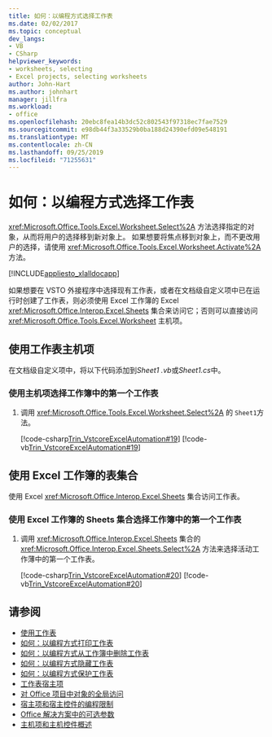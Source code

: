 ```yaml
---
title: 如何：以编程方式选择工作表
ms.date: 02/02/2017
ms.topic: conceptual
dev_langs:
- VB
- CSharp
helpviewer_keywords:
- worksheets, selecting
- Excel projects, selecting worksheets
author: John-Hart
ms.author: johnhart
manager: jillfra
ms.workload:
- office
ms.openlocfilehash: 20ebc8fea14b3dc52c802543f97318ec7fae7529
ms.sourcegitcommit: e98db44f3a33529b0ba188d24390efd09e548191
ms.translationtype: MT
ms.contentlocale: zh-CN
ms.lasthandoff: 09/25/2019
ms.locfileid: "71255631"
---
```

# <a name="how-to-programmatically-select-worksheets"></a>如何：以编程方式选择工作表
  <xref:Microsoft.Office.Tools.Excel.Worksheet.Select%2A> 方法选择指定的对象，从而将用户的选择移到新对象上。 如果想要将焦点移到对象上，而不更改用户的选择，请使用 <xref:Microsoft.Office.Tools.Excel.Worksheet.Activate%2A> 方法。

 [!INCLUDE[appliesto_xlalldocapp](../vsto/includes/appliesto-xlalldocapp-md.md)]

 如果想要在 VSTO 外接程序中选择现有工作表，或者在文档级自定义项中已在运行时创建了工作表，则必须使用 Excel 工作簿的 Excel <xref:Microsoft.Office.Interop.Excel.Sheets> 集合来访问它；否则可以直接访问 <xref:Microsoft.Office.Tools.Excel.Worksheet> 主机项。

## <a name="use-the-worksheet-host-item"></a>使用工作表主机项
 在文档级自定义项中，将以下代码添加到*Sheet1 .vb*或*Sheet1.cs*中。

### <a name="to-select-the-first-worksheet-in-a-workbook-using-a-host-item"></a>使用主机项选择工作簿中的第一个工作表

1. 调用 <xref:Microsoft.Office.Tools.Excel.Worksheet.Select%2A> 的 `Sheet1`方法。

     [!code-csharp[Trin_VstcoreExcelAutomation#19](../vsto/codesnippet/CSharp/Trin_VstcoreExcelAutomationCS/Sheet1.cs#19)]
     [!code-vb[Trin_VstcoreExcelAutomation#19](../vsto/codesnippet/VisualBasic/Trin_VstcoreExcelAutomation/Sheet1.vb#19)]

## <a name="use-the-sheets-collection-of-the-excel-workbook"></a>使用 Excel 工作簿的表集合
 使用 Excel <xref:Microsoft.Office.Interop.Excel.Sheets> 集合访问工作表。

### <a name="to-select-the-first-worksheet-in-a-workbook-using-the-sheets-collection-of-the-excel-workbook"></a>使用 Excel 工作簿的 Sheets 集合选择工作簿中的第一个工作表

1. 调用 <xref:Microsoft.Office.Interop.Excel.Sheets> 集合的 <xref:Microsoft.Office.Interop.Excel.Sheets.Select%2A> 方法来选择活动工作薄中的第一个工作表。

     [!code-csharp[Trin_VstcoreExcelAutomation#20](../vsto/codesnippet/CSharp/Trin_VstcoreExcelAutomationCS/Sheet1.cs#20)]
     [!code-vb[Trin_VstcoreExcelAutomation#20](../vsto/codesnippet/VisualBasic/Trin_VstcoreExcelAutomation/Sheet1.vb#20)]

## <a name="see-also"></a>请参阅
- [使用工作表](../vsto/working-with-worksheets.md)
- [如何：以编程方式打印工作表](../vsto/how-to-programmatically-print-worksheets.md)
- [如何：以编程方式从工作簿中删除工作表](../vsto/how-to-programmatically-delete-worksheets-from-workbooks.md)
- [如何：以编程方式隐藏工作表](../vsto/how-to-programmatically-hide-worksheets.md)
- [如何：以编程方式保护工作表](../vsto/how-to-programmatically-protect-worksheets.md)
- [工作表宿主项](../vsto/worksheet-host-item.md)
- [对 Office 项目中对象的全局访问](../vsto/global-access-to-objects-in-office-projects.md)
- [宿主项和宿主控件的编程限制](../vsto/programmatic-limitations-of-host-items-and-host-controls.md)
- [Office 解决方案中的可选参数](../vsto/optional-parameters-in-office-solutions.md)
- [主机项和主机控件概述](../vsto/host-items-and-host-controls-overview.md)
